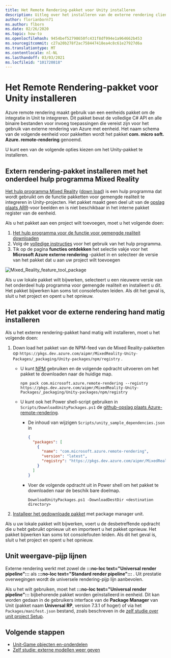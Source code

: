 ```yaml
---
title: Het Remote Rendering-pakket voor Unity installeren
description: Uitleg over het installeren van de externe rendering client-Dll's voor Unity
author: florianborn71
ms.author: flborn
ms.date: 02/26/2020
ms.topic: how-to
ms.openlocfilehash: 9454bef52798650fc431f8df994e1a964662b453
ms.sourcegitcommit: c27a20b278f2ac758447418ea4c8c61e27927d6a
ms.translationtype: MT
ms.contentlocale: nl-NL
ms.lasthandoff: 03/03/2021
ms.locfileid: "101720818"
---
```

# <a name="install-the-remote-rendering-package-for-unity"></a>Het Remote Rendering-pakket voor Unity installeren

Azure remote rendering maakt gebruik van een eenheids pakket om de integratie in Unit te integreren.
Dit pakket bevat de volledige C# API en alle binaire bestanden voor invoeg toepassingen die vereist zijn voor het gebruik van externe rendering van Azure met eenheid.
Het naam schema van de volgende eenheid voor pakketten wordt het pakket **com. micro soft. Azure. remote-rendering** genoemd.

U kunt een van de volgende opties kiezen om het Unity-pakket te installeren.

## <a name="install-remote-rendering-package-using-the-mixed-reality-feature-tool"></a>Extern rendering-pakket installeren met het onderdeel hulp programma Mixed Reality

[Het hulp programma Mixed Reality](https://aka.ms/MRFeatureToolDocs) ([down load](https://aka.ms/mrfeaturetool)) is een hulp programma dat wordt gebruikt om de functie pakketten voor gemengde realiteit te integreren in Unity-projecten. Het pakket maakt geen deel uit van de [opslag plaats ARR](https://github.com/Azure/azure-remote-rendering)-voor beelden en is niet beschikbaar in het interne pakket register van de eenheid.

Als u het pakket aan een project wilt toevoegen, moet u het volgende doen:
1. [Het hulp programma voor de functie voor gemengde realiteit downloaden](https://aka.ms/mrfeaturetool)
1. Volg de [volledige instructies](https://aka.ms/MRFeatureToolDocs) voor het gebruik van het hulp programma.
1. Tik op de pagina **functies ontdekken** het selectie vakje voor het **Microsoft Azure externe rendering** -pakket in en selecteer de versie van het pakket dat u aan uw project wilt toevoegen

![Mixed_Reality_feature_tool_package](media/mixed-reality-feature-tool-package.png)

Als u uw lokale pakket wilt bijwerken, selecteert u een nieuwere versie van het onderdeel hulp programma voor gemengde realiteit en installeert u dit. Het pakket bijwerken kan soms tot consolefouten leiden. Als dit het geval is, sluit u het project en opent u het opnieuw.

## <a name="install-remote-rendering-package-manually"></a>Het pakket voor de externe rendering hand matig installeren

Als u het externe rendering-pakket hand matig wilt installeren, moet u het volgende doen:

1. Down load het pakket van de NPM-feed van de Mixed Reality-pakketten op `https://pkgs.dev.azure.com/aipmr/MixedReality-Unity-Packages/_packaging/Unity-packages/npm/registry` .
    * U kunt [NPM](https://www.npmjs.com/get-npm) gebruiken en de volgende opdracht uitvoeren om het pakket te downloaden naar de huidige map.
      ```
      npm pack com.microsoft.azure.remote-rendering --registry https://pkgs.dev.azure.com/aipmr/MixedReality-Unity-Packages/_packaging/Unity-packages/npm/registry
      ```

    * U kunt ook het Power shell-script gebruiken in `Scripts/DownloadUnityPackages.ps1` de [github-opslag plaats Azure-remote-rendering](https://github.com/Azure/azure-remote-rendering).
        * De inhoud van wijzigen `Scripts/unity_sample_dependencies.json` in
          ```json
          {
            "packages": [
              {
                "name": "com.microsoft.azure.remote-rendering", 
                "version": "latest", 
                "registry": "https://pkgs.dev.azure.com/aipmr/MixedReality-Unity-Packages/_packaging/Unity-packages/npm/registry"
              }
            ]
          }
          ```

        * Voer de volgende opdracht uit in Power shell om het pakket te downloaden naar de beschik bare doelmap.
          ```
          DownloadUnityPackages.ps1 -DownloadDestDir <destination directory>
          ```

1. [Installeer het gedownloade pakket](https://docs.unity3d.com/Manual/upm-ui-tarball.html) met package manager unit.

Als u uw lokale pakket wilt bijwerken, voert u de desbetreffende opdracht die u hebt gebruikt opnieuw uit en importeert u het pakket opnieuw. Het pakket bijwerken kan soms tot consolefouten leiden. Als dit het geval is, sluit u het project en opent u het opnieuw.

## <a name="unity-render-pipelines"></a>Unit weergave-pijp lijnen

Externe rendering werkt met zowel de **:::no-loc text="Universal render pipeline":::** als **:::no-loc text="Standard render pipeline":::** . Uit prestatie overwegingen wordt de universele rendering-pijp lijn aanbevolen.

Als u het wilt gebruiken, moet het **:::no-loc text="Universal render pipeline":::** bijbehorende pakket worden geïnstalleerd in eenheid. Dit kan worden gedaan in de gebruikers interface van de **Package Manager** van Unit (pakket naam **Universal RP**, version 7.3.1 of hoger) of via het `Packages/manifest.json` bestand, zoals beschreven in de [zelf studie over unit project Setup](../../tutorials/unity/view-remote-models/view-remote-models.md#include-the-azure-remote-rendering-package).

## <a name="next-steps"></a>Volgende stappen

* [Unit-Game objecten en-onderdelen](objects-components.md)
* [Zelf studie: externe modellen weer geven](../../tutorials/unity/view-remote-models/view-remote-models.md)
